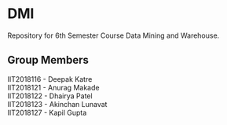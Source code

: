 # DMI
Repository for 6th Semester Course Data Mining and Warehouse.
<br/>

## Group Members
IIT2018116 - Deepak Katre <br/>
IIT2018121 - Anurag Makade <br/>
IIT2018122 - Dhairya Patel <br/>
IIT2018123 - Akinchan Lunavat <br/>
IIT2018127 - Kapil Gupta <br/>

